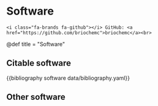 

# Software

~~~
<i class="fa-brands fa-github"></i> GitHub: <a href="https://github.com/briochemc">briochemc</a><br>
~~~

@def title = "Software"

## Citable software

{{bibliography software data/bibliography.yaml}}

## Other software

<!-- ## Misc
{{bibliography misc data/bibliography.yaml }} -->